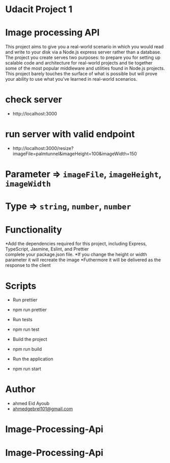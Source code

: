 # Udacit Project 1

# Image processing API

This project aims to give you a real-world scenario in which you would read and write to your disk via a Node.js express server rather than a database. The project you create serves two purposes: to prepare you for setting up scalable code and architecture for real-world projects and tie together some of the most popular middleware and utilities found in Node.js projects. This project barely touches the surface of what is possible but will prove your ability to use what you’ve learned in real-world scenarios.

# check server
  - http://localhost:3000

# run server with valid endpoint

- http://localhost:3000/resize?imageFile=palmtunnel&imageHeight=100&imageWidth=150

# Parameter => `imageFile`, `imageHeight`, `imageWidth`

# Type => `string`, `number`, `number`

# Functionality

*Add the dependencies required for this project, including Express,
TypeScript, Jasmine, Eslint, and Prettier  
 complete your package.json file.
*If you change the height or width parameter it will recreate the image
\*Futhermore it will be delivered as the response to the client

# Scripts

- Run prettier

* npm run prettier

- Run tests

* npm run test

- Build the project

* npm run build

- Run the application

* npm run start

# Author

- ahmed Eid Ayoub
- ahmedgebrel101@gmail.com

# Image-Processing-Api
# Image-Processing-Api
